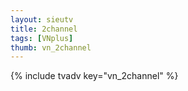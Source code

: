 ```yaml
--- 
layout: sieutv
title: 2channel
tags: [VNplus]
thumb: vn_2channel
---
```

{% include tvadv key="vn_2channel" %} 
